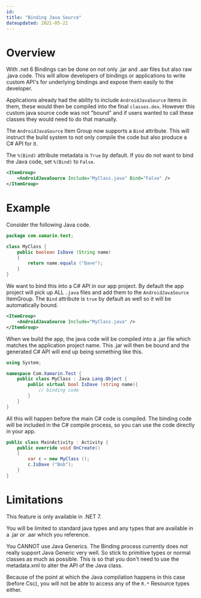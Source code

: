 ```yaml
---
id:
title: "Binding Java Source"
dateupdated: 2021-05-21
---
```


# Overview

With .net 6 Bindings can be done on not only .jar and .aar files
but also raw .java code. This will allow developers of bindings
or applications to write custom API's for underlying bindings
and expose them easily to the developer.

Applications already had the ability to include `AndroidJavaSource`
items in them, these would then be compiled into the final `classes.dex`.
However this custom java source code was not "bound" and if users wanted
to call these classes they would need to do that manually.

The `AndroidJavaSource` Item Group now supports a `Bind` attribute. This
will instruct the build system to not only compile the code but also
produce a C# API for it.

The `%(Bind)` attribute metadata is `True` by default. If you do not want
to bind the Java code, set `%(Bind)` to `False`.

```xml
<ItemGroup>
    <AndroidJavaSource Include="MyClass.java" Bind="False" />
</ItemGroup>
```

# Example

Consider the following Java code.

```java
package com.xamarin.test;

class MyClass {
    public boolean IsDave (String name)
    {
        return name.equals ("Dave");
    }
}
```

We want to bind this into a C# API in our app project. By default
the app project will pick up ALL `.java` files and add them to
the `AndroidJavaSource` ItemGroup. The `Bind` attribute is `true`
by default as well so it will be automatically bound.

```xml
<ItemGroup>
    <AndroidJavaSource Include="MyClass.java" />
</ItemGroup>
```

When we build the app, the java code will be compiled into a
.jar file which matches the application project name.
This .jar will then be bound and the generated C# API will end
up being something like this.

```csharp
using System;

namespace Com.Xamarin.Test {
    public class MyClass : Java.Lang.Object {
        public virtual bool IsDave (string name){
            // binding code
        }
    }
}
```

All this will happen before the main C# code is compiled. The binding
code will be included in the C# compile process, so you can use the
code directly in your app.

```csharp
public class MainActivity : Activity {
    public override void OnCreate()
    {
        var c = new MyClass ();
        c.IsDave ("Bob");
    }
}
```


# Limitations

This feature is only available in .NET 7.

You will be limited to standard java types and any types that
are available in a .jar or .aar which you reference.

You CANNOT use Java Generics. The Binding process currently does not
really support Java Generic very well. So stick to primitive types
or normal classes as much as possible. This is so that you don't need
to use the metadata.xml to alter the API of the Java class.

Because of the point at which the Java compilation happens in this case
(before Csc), you will not be able to access any of the `R.*` Resource
types either.